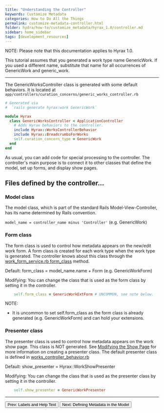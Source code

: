 ```yaml
---
title: "Understanding the Controller"
keywords: Customize Metadata
categories: How to Do All the Things
permalink: customize-metadata-controller.html
folder: hydra/how-to/customize_metadata/hyrax_1.0/controller.md
sidebar: home_sidebar
tags: [development_resources]
---
```


NOTE: Please note that this documentation applies to Hyrax 1.0.

This tutorial assumes that you generated a work type name GenericWork.  If you used a different name, substitute that name for all occurrences of GenericWork and generic_work.

---

The GenericWorksController class is generated with some default behaviors.  It is located at `app/controllers/curation_concerns/generic_works_controller.rb`

```ruby
# Generated via
#  `rails generate hyrax:work GenericWork`

module Hyrax
  class GenericWorksController < ApplicationController
    # Adds Hyrax behaviors to the controller.
    include Hyrax::WorksControllerBehavior
    include Hyrax::BreadcrumbsForWorks
    self.curation_concern_type = GenericWork
  end
end
```

As usual, you can add code for special processing to the controller.  The controller's main purpose is to connect it to other classes that define the model, set up forms, and display show pages.


## Files defined by the controller...

### Model class

The model class, which is part of the standard Rails Model-View-Controller, has its name determined by Rails convention.  

`model_name = controller_name minus 'Controller'` (e.g. GenericWork)


### Form class

The form class is used to control how metadata appears on the new/edit work form.  A form class is created for each work type when the work type is generated.  The controller knows about this class through the [work_form_service.rb form_class](https://github.com/samvera/hyrax/blob/master/app/services/hyrax/work_form_service.rb) method.

Default: form_class = model_name.name + Form (e.g. GenericWorkForm)

Modifying: You can change the class that is used as the form class by setting it in the controller.  

```ruby
    self.form_class = GenericWorkExtForm # UNCOMMON, see note below.
```

NOTE:
- It is uncommon to set self.form_class as the form class is already generated (e.g. GenericWorkForm) and can hold your extensions.



### Presenter class

The presenter class is used to control how metadata appears on the work show page.  This class is NOT generated.  See [Modifying the Show Page](customize-metadata-show-page.html) for more information on creating a presenter class.  The default presenter class is defined in [works_controller_behavior.rb](https://github.com/samvera/hyrax/blob/master/app/controllers/concerns/hyrax/works_controller_behavior.rb)

Default: show_presenter = Hyrax::WorkShowPresenter

Modifying: You can change the class that is used as the presenter class by setting it in the controller.  

```ruby
    self.show_presenter = GenericWorkPresenter
```

---

<p><a href="customize-metadata-labels.html"><button type="button" class="btn btn-primary">Prev: Labels and Help Text</button></a>  <a href="customize-metadata-model.html"><button type="button" class="btn btn-primary">Next: Defining Metadata in the Model</button></a></p>
